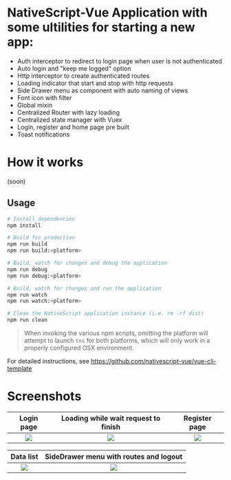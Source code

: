 # NativeScript-Vue Application with some ultilities for starting a new app:

* Auth interceptor to redirect to login page when user is not authenticated
* Auto login and "keep me logged" option
* Http interceptor to create authenticated routes
* Loading indicator that start and stop with http requests
* Side Drawer menu as component with auto naming of views
* Font icon with filter
* Global mixin
* Centralized Router with lazy loading
* Centralized state manager with Vuex
* Login, register and home page pre built
* Toast notifications

# How it works 
(soon)


## Usage

``` bash
# Install dependencies
npm install

# Build for production
npm run build
npm run build:<platform>

# Build, watch for changes and debug the application
npm run debug
npm run debug:<platform>

# Build, watch for changes and run the application
npm run watch
npm run watch:<platform>

# Clean the NativeScript application instance (i.e. rm -rf dist)
npm run clean
```

> When invoking the various npm scripts, omitting the platform will attempt to launch `tns` for both platforms, which will only work in a properly configured OSX environment.

For detailed instructions, see https://github.com/nativescript-vue/vue-cli-template


# Screenshots


Login page                 |  Loading while wait request to finish     |  Register page 
:-------------------------:|:-------------------------:|:-------------------------:
![](https://raw.githubusercontent.com/thiagohagy/nativescriptVueTemplate/master/screenshots/login.png)  |  ![](https://raw.githubusercontent.com/thiagohagy/nativescriptVueTemplate/master/screenshots/loading.png) |  ![](https://raw.githubusercontent.com/thiagohagy/nativescriptVueTemplate/master/screenshots/register.png)

Data list             |  SideDrawer menu with routes and logout
:-------------------------:|:-------------------------:
![](https://raw.githubusercontent.com/thiagohagy/nativescriptVueTemplate/master/screenshots/list.png)  |  ![](https://raw.githubusercontent.com/thiagohagy/nativescriptVueTemplate/master/screenshots/sideDrawer.png)
